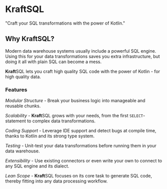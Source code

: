 # **Kraft**SQL

"Craft your SQL transformations with the power of Kotlin."

## Why **Kraft**SQL?

Modern data warehouse systems usually include a powerful SQL engine.
Using this for your data transformations saves you extra infrastructure, but doing it all with plain SQL can become a mess.

**Kraft**SQL lets you craft high quality SQL code with the power of Kotlin - for high quality data.

### Features

*Modular Structure* - Break your business logic into manageable and reusable chunks.

*Scalability* - **Kraft**SQL grows with your needs, from the first `SELECT`-statement to complex data transformations.

*Coding Support* - Leverage IDE support and detect bugs at compile time, thanks to Kotlin and its strong type system.

*Testing* - Unit-test your data transformations before running them in your data warehouse.

*Extensibility* - Use existing connectors or even write your own to connect to any SQL engine and its dialect.

*Lean Scope* - **Kraft**SQL focuses on its core task to generate SQL code, thereby fitting into any data processing workflow.
